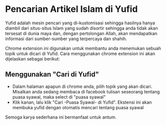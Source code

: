 # Pencarian Artikel Islam di Yufid

Yufid adalah mesin pencari yang di-kustomisasi sehingga hasilnya hanya diambil dari situs-situs Islam yang sudah disortir sehingga anda tidak akan tersesat di dunia maya dan, dengan pertolongan Allah, akan mendapatkan informasi dari sumber-sumber yang terpercaya dan shahih.

Chrome extension ini digunakan untuk membantu anda menemukan sebuah topik untuk dicari di Yufid. Cara menggunakan chrome extension ini akan dijelaskan sebagai berikut:

## Menggunakan "Cari di Yufid"

* Dalam halaman apapun di chrome anda, pilih topik yang akan dicari. Misalkan anda sedang membaca di facebook tulisan seseorang tentang puasa syawal, maka select di "puasa syawal"
* Klik kanan, lalu klik "Cari -Puasa Syawal- di Yufid". Ekstensi ini akan membuka yufid dengan otomatis mencari tentang puasa syawal

Semoga karya sederhana ini bermanfaat untuk antum.
